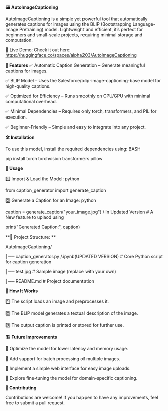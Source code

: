 **🖼️ AutoImageCaptioning**

AutoImageCaptioning is a simple yet powerful tool that automatically generates captions for images using the BLIP (Bootstrapping Language-Image Pretraining) model. Lightweight and efficient, it’s perfect for beginners and small-scale projects, requiring minimal storage and computation.

🔗 Live Demo: Check it out here: https://huggingface.co/spaces/alpha203/AutoImageCaptioning

**🚀 Features**
✅ Automatic Caption Generation – Generate meaningful captions for images.

✅ BLIP Model – Uses the Salesforce/blip-image-captioning-base model for high-quality captions.

✅ Optimized for Efficiency – Runs smoothly on CPU/GPU with minimal computational overhead.

✅ Minimal Dependencies – Requires only torch, transformers, and PIL for execution.

✅ Beginner-Friendly – Simple and easy to integrate into any project.

**🛠️ Installation**

To use this model, install the required dependencies using: BASH

pip install torch torchvision transformers pillow


**📸 Usage**

1️⃣ Import & Load the Model: python

from caption_generator import generate_caption


2️⃣ Generate a Caption for an Image: python


caption = generate_caption("your_image.jpg") / In Updated Version # A New feature to uplaod using 

print("Generated Caption:", caption)


**📂 Project Structure: **


AutoImageCaptioning/

│── caption_generator.py /.ipynb(UPDATED VERSION)  # Core Python script for caption generation  

│── test.jpg              # Sample image (replace with your own)  

│── README.md             # Project documentation



**🎯 How It Works**

1️⃣ The script loads an image and preprocesses it.

2️⃣ The BLIP model generates a textual description of the image.

3️⃣ The output caption is printed or stored for further use.



**🏗️ Future Improvements**

🔹 Optimize the model for lower latency and memory usage.

🔹 Add support for batch processing of multiple images.

🔹 Implement a simple web interface for easy image uploads.

🔹 Explore fine-tuning the model for domain-specific captioning.

**🤝 Contributing**

Contributions are welcome! If you happen to have any improvements, feel free to submit a pull request.



